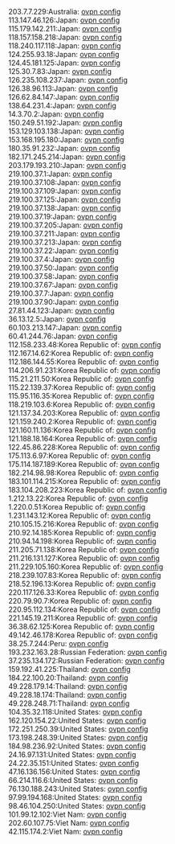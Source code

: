 203.7.7.229:Australia: [ovpn config](vpn/203_7_7_229.ovpn)  
113.147.46.126:Japan: [ovpn config](vpn/113_147_46_126.ovpn)  
115.179.142.211:Japan: [ovpn config](vpn/115_179_142_211.ovpn)  
118.157.158.218:Japan: [ovpn config](vpn/118_157_158_218.ovpn)  
118.240.117.118:Japan: [ovpn config](vpn/118_240_117_118.ovpn)  
124.255.93.18:Japan: [ovpn config](vpn/124_255_93_18.ovpn)  
124.45.181.125:Japan: [ovpn config](vpn/124_45_181_125.ovpn)  
125.30.7.83:Japan: [ovpn config](vpn/125_30_7_83.ovpn)  
126.235.108.237:Japan: [ovpn config](vpn/126_235_108_237.ovpn)  
126.38.96.113:Japan: [ovpn config](vpn/126_38_96_113.ovpn)  
126.62.84.147:Japan: [ovpn config](vpn/126_62_84_147.ovpn)  
138.64.231.4:Japan: [ovpn config](vpn/138_64_231_4.ovpn)  
14.3.70.2:Japan: [ovpn config](vpn/14_3_70_2.ovpn)  
150.249.51.192:Japan: [ovpn config](vpn/150_249_51_192.ovpn)  
153.129.103.138:Japan: [ovpn config](vpn/153_129_103_138.ovpn)  
153.168.195.180:Japan: [ovpn config](vpn/153_168_195_180.ovpn)  
180.35.91.232:Japan: [ovpn config](vpn/180_35_91_232.ovpn)  
182.171.245.214:Japan: [ovpn config](vpn/182_171_245_214.ovpn)  
203.179.193.210:Japan: [ovpn config](vpn/203_179_193_210.ovpn)  
219.100.37.1:Japan: [ovpn config](vpn/219_100_37_1.ovpn)  
219.100.37.108:Japan: [ovpn config](vpn/219_100_37_108.ovpn)  
219.100.37.109:Japan: [ovpn config](vpn/219_100_37_109.ovpn)  
219.100.37.125:Japan: [ovpn config](vpn/219_100_37_125.ovpn)  
219.100.37.138:Japan: [ovpn config](vpn/219_100_37_138.ovpn)  
219.100.37.19:Japan: [ovpn config](vpn/219_100_37_19.ovpn)  
219.100.37.205:Japan: [ovpn config](vpn/219_100_37_205.ovpn)  
219.100.37.211:Japan: [ovpn config](vpn/219_100_37_211.ovpn)  
219.100.37.213:Japan: [ovpn config](vpn/219_100_37_213.ovpn)  
219.100.37.22:Japan: [ovpn config](vpn/219_100_37_22.ovpn)  
219.100.37.4:Japan: [ovpn config](vpn/219_100_37_4.ovpn)  
219.100.37.50:Japan: [ovpn config](vpn/219_100_37_50.ovpn)  
219.100.37.58:Japan: [ovpn config](vpn/219_100_37_58.ovpn)  
219.100.37.67:Japan: [ovpn config](vpn/219_100_37_67.ovpn)  
219.100.37.7:Japan: [ovpn config](vpn/219_100_37_7.ovpn)  
219.100.37.90:Japan: [ovpn config](vpn/219_100_37_90.ovpn)  
27.81.44.123:Japan: [ovpn config](vpn/27_81_44_123.ovpn)  
36.13.12.5:Japan: [ovpn config](vpn/36_13_12_5.ovpn)  
60.103.213.147:Japan: [ovpn config](vpn/60_103_213_147.ovpn)  
60.41.244.76:Japan: [ovpn config](vpn/60_41_244_76.ovpn)  
112.158.233.48:Korea Republic of: [ovpn config](vpn/112_158_233_48.ovpn)  
112.167.14.62:Korea Republic of: [ovpn config](vpn/112_167_14_62.ovpn)  
112.186.144.55:Korea Republic of: [ovpn config](vpn/112_186_144_55.ovpn)  
114.206.91.231:Korea Republic of: [ovpn config](vpn/114_206_91_231.ovpn)  
115.21.211.50:Korea Republic of: [ovpn config](vpn/115_21_211_50.ovpn)  
115.22.139.37:Korea Republic of: [ovpn config](vpn/115_22_139_37.ovpn)  
115.95.116.35:Korea Republic of: [ovpn config](vpn/115_95_116_35.ovpn)  
118.219.103.6:Korea Republic of: [ovpn config](vpn/118_219_103_6.ovpn)  
121.137.34.203:Korea Republic of: [ovpn config](vpn/121_137_34_203.ovpn)  
121.159.240.2:Korea Republic of: [ovpn config](vpn/121_159_240_2.ovpn)  
121.160.11.136:Korea Republic of: [ovpn config](vpn/121_160_11_136.ovpn)  
121.188.18.164:Korea Republic of: [ovpn config](vpn/121_188_18_164.ovpn)  
122.45.86.228:Korea Republic of: [ovpn config](vpn/122_45_86_228.ovpn)  
175.113.6.97:Korea Republic of: [ovpn config](vpn/175_113_6_97.ovpn)  
175.114.187.189:Korea Republic of: [ovpn config](vpn/175_114_187_189.ovpn)  
182.214.98.98:Korea Republic of: [ovpn config](vpn/182_214_98_98.ovpn)  
183.101.114.215:Korea Republic of: [ovpn config](vpn/183_101_114_215.ovpn)  
183.104.208.223:Korea Republic of: [ovpn config](vpn/183_104_208_223.ovpn)  
1.212.13.22:Korea Republic of: [ovpn config](vpn/1_212_13_22.ovpn)  
1.220.0.51:Korea Republic of: [ovpn config](vpn/1_220_0_51.ovpn)  
1.231.143.12:Korea Republic of: [ovpn config](vpn/1_231_143_12.ovpn)  
210.105.15.216:Korea Republic of: [ovpn config](vpn/210_105_15_216.ovpn)  
210.92.14.185:Korea Republic of: [ovpn config](vpn/210_92_14_185.ovpn)  
210.94.14.198:Korea Republic of: [ovpn config](vpn/210_94_14_198.ovpn)  
211.205.71.138:Korea Republic of: [ovpn config](vpn/211_205_71_138.ovpn)  
211.216.131.127:Korea Republic of: [ovpn config](vpn/211_216_131_127.ovpn)  
211.229.105.160:Korea Republic of: [ovpn config](vpn/211_229_105_160.ovpn)  
218.239.107.83:Korea Republic of: [ovpn config](vpn/218_239_107_83.ovpn)  
218.52.196.13:Korea Republic of: [ovpn config](vpn/218_52_196_13.ovpn)  
220.117.126.33:Korea Republic of: [ovpn config](vpn/220_117_126_33.ovpn)  
220.79.90.7:Korea Republic of: [ovpn config](vpn/220_79_90_7.ovpn)  
220.95.112.134:Korea Republic of: [ovpn config](vpn/220_95_112_134.ovpn)  
221.145.19.211:Korea Republic of: [ovpn config](vpn/221_145_19_211.ovpn)  
36.38.62.125:Korea Republic of: [ovpn config](vpn/36_38_62_125.ovpn)  
49.142.46.178:Korea Republic of: [ovpn config](vpn/49_142_46_178.ovpn)  
38.25.7.244:Peru: [ovpn config](vpn/38_25_7_244.ovpn)  
193.232.163.28:Russian Federation: [ovpn config](vpn/193_232_163_28.ovpn)  
37.235.134.172:Russian Federation: [ovpn config](vpn/37_235_134_172.ovpn)  
159.192.41.225:Thailand: [ovpn config](vpn/159_192_41_225.ovpn)  
184.22.100.20:Thailand: [ovpn config](vpn/184_22_100_20.ovpn)  
49.228.179.14:Thailand: [ovpn config](vpn/49_228_179_14.ovpn)  
49.228.18.174:Thailand: [ovpn config](vpn/49_228_18_174.ovpn)  
49.228.248.71:Thailand: [ovpn config](vpn/49_228_248_71.ovpn)  
104.35.32.118:United States: [ovpn config](vpn/104_35_32_118.ovpn)  
162.120.154.22:United States: [ovpn config](vpn/162_120_154_22.ovpn)  
172.251.250.39:United States: [ovpn config](vpn/172_251_250_39.ovpn)  
173.198.248.39:United States: [ovpn config](vpn/173_198_248_39.ovpn)  
184.98.236.92:United States: [ovpn config](vpn/184_98_236_92.ovpn)  
24.16.97.131:United States: [ovpn config](vpn/24_16_97_131.ovpn)  
24.22.35.151:United States: [ovpn config](vpn/24_22_35_151.ovpn)  
47.16.136.156:United States: [ovpn config](vpn/47_16_136_156.ovpn)  
66.214.116.6:United States: [ovpn config](vpn/66_214_116_6.ovpn)  
76.130.188.243:United States: [ovpn config](vpn/76_130_188_243.ovpn)  
97.99.194.168:United States: [ovpn config](vpn/97_99_194_168.ovpn)  
98.46.104.250:United States: [ovpn config](vpn/98_46_104_250.ovpn)  
101.99.12.102:Viet Nam: [ovpn config](vpn/101_99_12_102.ovpn)  
202.60.107.75:Viet Nam: [ovpn config](vpn/202_60_107_75.ovpn)  
42.115.174.2:Viet Nam: [ovpn config](vpn/42_115_174_2.ovpn)  

